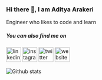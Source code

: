 ### Hi there 👋, I am Aditya Arakeri

Engineer who likes to code and learn

##### You can also find me on
[<img src='https://img.icons8.com/ios-glyphs/72/linkedin-2.png' alt='linkedin' height='40'>](https://www.linkedin.com/in/adityaarakeri/)  [<img src='https://img.icons8.com/material-rounded/72/instagram-new.png' alt='instagram' height='40'>](https://www.instagram.com/aditya005/) [<img src='https://img.icons8.com/ios-glyphs/72/twitter.png' alt='twitter' height='40'>](https://twitter.com/@aditya005) [<img src='https://cdn.jsdelivr.net/npm/simple-icons@3.0.1/icons/icloud.svg' alt='website' height='40'>](https://adityaarakeri.com)  


![Github stats](https://github-readme-stats.vercel.app/api?username=adityaarakeri&show_icons=true&hide=["stars","issues"]&title_color=ffffff&icon_color=bb2acf&text_color=daf7dc&bg_color=191919)
<!--
**adityaarakeri/adityaarakeri** is a ✨ _special_ ✨ repository because its `README.md` (this file) appears on your GitHub profile.

Here are some ideas to get you started:

- 🔭 I’m currently working on ...
- 🌱 I’m currently learning ...
- 👯 I’m looking to collaborate on ...
- 🤔 I’m looking for help with ...
- 💬 Ask me about ...
- 📫 How to reach me: ...
- 😄 Pronouns: ...
- ⚡ Fun fact: ...
-->
